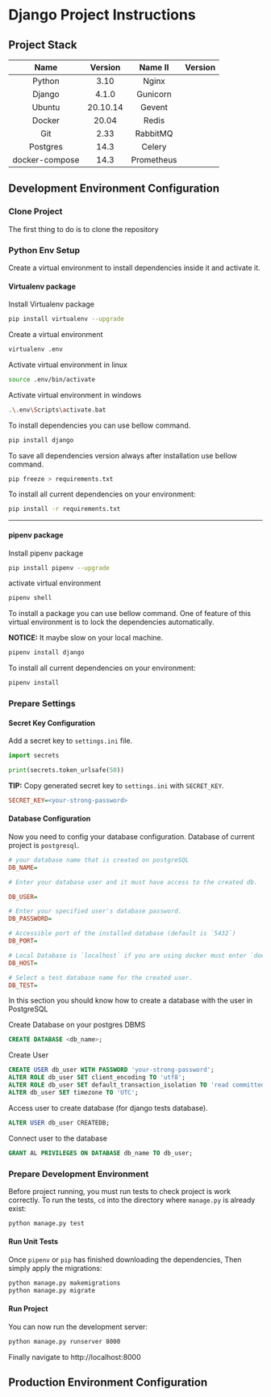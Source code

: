 # Django Project Instructions

## Project Stack

| Name           | Version  | Name II    | Version |
|:--------------:|:--------:|:----------:|:-------:|
| Python         |   3.10   | Nginx      |         |
| Django         |  4.1.0   | Gunicorn   |         |
| Ubuntu         | 20.10.14 | Gevent     |         |
| Docker         |  20.04   | Redis      |         |
| Git            |   2.33   | RabbitMQ   |         |
| Postgres       |   14.3   | Celery     |         |
| docker-compose |   14.3   | Prometheus |         |

## Development Environment Configuration

### Clone Project

The first thing to do is to clone the repository

### Python Env Setup

Create a virtual environment to install dependencies inside it and activate it.

#### Virtualenv package

Install Virtualenv package

```sh
pip install virtualenv --upgrade
```

Create a virtual environment

```sh
virtualenv .env
```

Activate virtual environment in linux

```sh
source .env/bin/activate
```

Activate virtual environment in windows

```sh
.\.env\Scripts\activate.bat
```

To install dependencies you can use bellow command.

```sh
pip install django
```

To save all dependencies version always after installation use bellow command.

```sh
pip freeze > requirements.txt
```

To install all current dependencies on your environment:

```sh
pip install -r requirements.txt
```

---

#### pipenv package

Install pipenv package

```sh
pip install pipenv --upgrade
```

activate virtual environment

```sh
pipenv shell
```

To install a package you can use bellow command. One of feature of this virtual environment is to lock the dependencies automatically.

**NOTICE:** It maybe slow on your local machine.

```sh
pipenv install django
```

To install all current dependencies on your environment:

```sh
pipenv install
```

### Prepare Settings

#### Secret Key Configuration

Add a secret key to `settings.ini` file.

```py
import secrets

print(secrets.token_urlsafe(50))
```

**TIP:** Copy generated secret key to `settings.ini` with `SECRET_KEY`.

```ini
SECRET_KEY=<your-strong-password>
```

#### Database Configuration

Now you need to config your database configuration. Database of current project is `postgresql`.

```ini
# your database name that is created on postgreSQL
DB_NAME=

# Enter your database user and it must have access to the created db.

DB_USER=

# Enter your specified user's database password.
DB_PASSWORD=

# Accessible port of the installed database (default is `5432`)
DB_PORT=

# Local Database is `localhost` if you are using docker must enter `docker-service-name`
DB_HOST=

# Select a test database name for the created user.
DB_TEST=
```

In this section you should know how to create a database with the user in PostgreSQL

Create Database on your postgres DBMS

```sql
CREATE DATABASE <db_name>;
```

Create User

```sql
CREATE USER db_user WITH PASSWORD 'your-strong-password';
ALTER ROLE db_user SET client_encoding TO 'utf8';
ALTER ROLE db_user SET default_transaction_isolation TO 'read committed';
ALTER db_user SET timezone TO 'UTC';
```

Access user to create database (for django tests database).

```sql
ALTER USER db_user CREATEDB;
```

Connect user to the database

```sql
GRANT AL PRIVILEGES ON DATABASE db_name TO db_user;
```

### Prepare Development Environment

Before project running, you must run tests to check project is work correctly. To run the tests, `cd` into the directory where `manage.py` is already exist:

```sh
python manage.py test
```

#### Run Unit Tests

Once `pipenv` or `pip` has finished downloading the dependencies, Then simply apply the migrations:

```sh
python manage.py makemigrations
python manage.py migrate
```

#### Run Project

You can now run the development server:

```sh
python manage.py runserver 8000
```

Finally navigate to http://localhost:8000

## Production Environment Configuration
